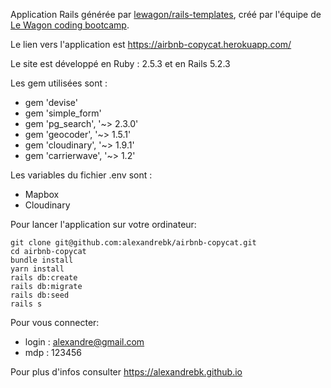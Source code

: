 Application Rails générée par [lewagon/rails-templates](https://github.com/lewagon/rails-templates), créé par l'équipe de [Le Wagon coding bootcamp](https://www.lewagon.com).

Le lien vers l'application est https://airbnb-copycat.herokuapp.com/

Le site est développé en Ruby : 2.5.3 et en Rails 5.2.3

Les gem utilisées sont :

* gem 'devise'
* gem 'simple_form'
* gem 'pg_search',   '~> 2.3.0'
* gem 'geocoder',    '~> 1.5.1'
* gem 'cloudinary',  '~> 1.9.1'
* gem 'carrierwave', '~> 1.2'

Les variables du fichier .env sont :

* Mapbox
* Cloudinary

Pour lancer l'application sur votre ordinateur:
```
git clone git@github.com:alexandrebk/airbnb-copycat.git
cd airbnb-copycat
bundle install
yarn install
rails db:create
rails db:migrate
rails db:seed
rails s
```
Pour vous connecter:

* login : alexandre@gmail.com
* mdp : 123456

Pour plus d'infos consulter https://alexandrebk.github.io
